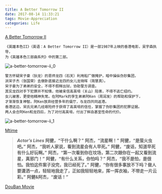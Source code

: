 ```yaml
---
title: A Better Tomorrow II 
date: 2017-08-14 11:33:21
tags: Movie-Appreciation
categories: Life
---
```


[A Better Tomorrow II][lnk_a-better-tomorrow-ii]

```
《英雄本色II》（英语：A Better Tomorrow II）是一部1987年上映的香港电影，吴宇森执导，
为《英雄本色三部曲系列》中的第二部。
```
![a-better-tomorrow-ii_0](a-better-tomorrow-ii_0.jpg "A Better Tomorrow II") 

<!--more-->



```
警方怀疑宋子豪（狄龙）的恩师龙四（石天）利用船厂做掩护，暗中操纵伪钞集团，
派宋子杰（张国荣）去做卧底接近龙四的女儿龙晓晖（简慧真）。
宋子豪为了弟弟的安全，不得不假释出狱，协助警方调查。
其实龙四对手下犯罪并不知情，他被亲信高英培（关山）陷害，不得不逃亡纽约。
女儿被害，更使他精神失常。在阿Mark的孪生弟弟阿Ken（周润发）的帮助和保护下，
才渐渐恢复神智。阿Ken放弃经营多年的餐厅，与龙四共同返港。
香港这边，宋氏兄弟几经艰险终于获得了高英培的信任，掌握了伪钞集团的犯罪证据。
两人会合阿Ken和龙四后，为了对付高英培，付出了鲜血甚至性命的代价。
```

![a-better-tomorrow-ii_1](a-better-tomorrow-ii_1.jpg "A Better Tomorrow II") 

[Mtime][lnk_Mtime]

>***Actor’s Lines***
 **阿健，“干什么啊？”**
 **阿杰，“流星啊！”**
 **阿健，“是萤火虫吧。”**
 **阿杰，“我听人家说，看到流星会有人早死。”**
 **阿健，“废话，知道早死有什么好玩啊。”**
 **阿杰，“第一次看到你在坟场，第二次跟你在一起又看到流星，真邪门！”**
 **阿健，“有什么关系，你怕吗？”**
 **阿杰，“我不是怕，是很怕。我怕这件案子没完，我已经死了。”**
 **阿健，“你有很多事放不下吗？做人要潇洒一点，轻轻地我走了，正如我轻轻地来，挥一挥衣袖，不带走一片云彩。”**
 **阿健&阿杰，“废话！”**

[DouBan Movie][lnk_DouBanMovie]



[lnk_a-better-tomorrow-ii]: https://zh.wikipedia.org/wiki/%E8%8B%B1%E9%9B%84%E6%9C%AC%E8%89%B2II "A Better Tomorrow II"
[lnk_Mtime]: http://movie.mtime.com/12471/ "A Better Tomorrow II"
[lnk_DouBanMovie]: https://movie.douban.com/subject/1297862/ "A Better Tomorrow II"